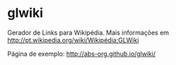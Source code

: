 glwiki
======

Gerador de Links para Wikipédia. Mais informações em http://pt.wikipedia.org/wiki/Wikipédia:GLWiki

Página de exemplo: http://abs-org.github.io/glwiki/
